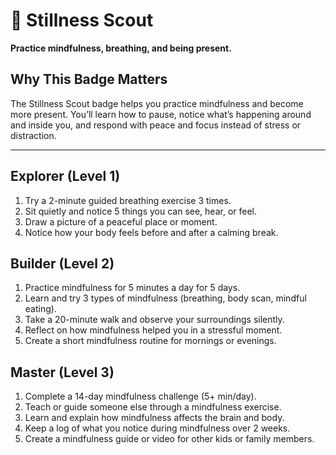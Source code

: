 # 🧘 Stillness Scout

**Practice mindfulness, breathing, and being present.**

## Why This Badge Matters
The Stillness Scout badge helps you practice mindfulness and become more present. You’ll learn how to pause, notice what’s happening around and inside you, and respond with peace and focus instead of stress or distraction.

---

## Explorer (Level 1)
1. Try a 2-minute guided breathing exercise 3 times.
2. Sit quietly and notice 5 things you can see, hear, or feel.
3. Draw a picture of a peaceful place or moment.
4. Notice how your body feels before and after a calming break.

## Builder (Level 2)
1. Practice mindfulness for 5 minutes a day for 5 days.
2. Learn and try 3 types of mindfulness (breathing, body scan, mindful eating).
3. Take a 20-minute walk and observe your surroundings silently.
4. Reflect on how mindfulness helped you in a stressful moment.
5. Create a short mindfulness routine for mornings or evenings.

## Master (Level 3)
1. Complete a 14-day mindfulness challenge (5+ min/day).
2. Teach or guide someone else through a mindfulness exercise.
3. Learn and explain how mindfulness affects the brain and body.
4. Keep a log of what you notice during mindfulness over 2 weeks.
5. Create a mindfulness guide or video for other kids or family members.